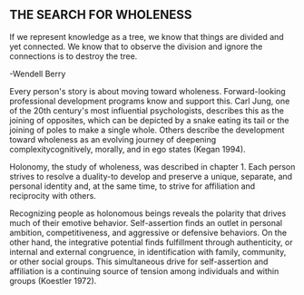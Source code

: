 ## THE SEARCH FOR WHOLENESS

If we represent knowledge as a tree, we know that things are divided and yet connected. We know that to observe the division and ignore the connections is to destroy the tree.

-Wendell Berry

Every person's story is about moving toward wholeness. Forward-looking professional development programs know and support this. Carl Jung, one of the 20th century's most influential psychologists, describes this as the joining of opposites, which can be depicted by a snake eating its tail or the joining of poles to make a single whole. Others describe the development toward wholeness as an evolving journey of deepening complexitycognitively, morally, and in ego states (Kegan 1994).

Holonomy, the study of wholeness, was described in chapter 1. Each person strives to resolve a duality-to develop and preserve a unique, separate, and personal identity and, at the same time, to strive for affiliation and reciprocity with others.

Recognizing people as holonomous beings reveals the polarity that drives much of their emotive behavior. Self-assertion finds an outlet in personal ambition, competitiveness, and aggressive or defensive behaviors. On the other hand, the integrative potential finds fulfillment through authenticity, or internal and external congruence, in identification with family, community, or other social groups. This simultaneous drive for self-assertion and affiliation is a continuing source of tension among individuals and within groups (Koestler 1972).